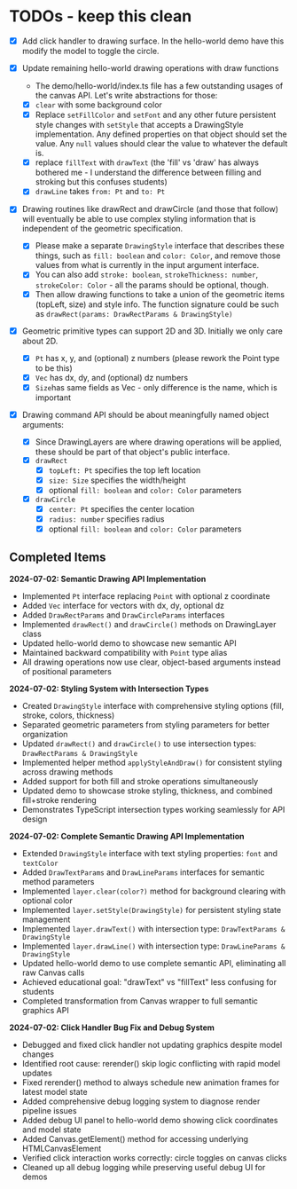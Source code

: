# TODOs - keep this clean

- [x] Add click handler to drawing surface. In the hello-world demo have this
      modify the model to toggle the circle.

- [x] Update remaining hello-world drawing operations with draw functions
  - The demo/hello-world/index.ts file has a few outstanding usages of the
    canvas API. Let's write abstractions for those:
  - [x] `clear` with some background color
  - [x] Replace `setFillColor` and `setFont` and any other future persistent
        style changes with `setStyle` that accepts a DrawingStyle implementation.
        Any defined properties on that object should set the value. Any `null`
        values should clear the value to whatever the default is.
  - [x] replace `fillText` with `drawText` (the 'fill' vs 'draw' has always
        bothered me - I understand the difference between filling and stroking but
        this confuses students)
  - [x] `drawLine` takes `from: Pt` and `to: Pt`

- [x] Drawing routines like drawRect and drawCircle (and those that follow) will
      eventually be able to use complex styling information that is independent
      of the geometric specification.
  - [x] Please make a separate `DrawingStyle` interface that describes these
        things, such as `fill: boolean` and `color: Color`, and remove those
        values from what is currently in the input argument interface.
  - [x] You can also add `stroke: boolean`, `strokeThickness: number`,
        `strokeColor: Color` - all the params should be optional, though.
  - [x] Then allow drawing functions to take a union of the geometric items
        (topLeft, size) and style info. The function signature could be such as
        `drawRect(params: DrawRectParams & DrawingStyle)`

- [x] Geometric primitive types can support 2D and 3D. Initially we only care about 2D.
  - [x] `Pt` has x, y, and (optional) z numbers (please rework the Point type to be this)
  - [x] `Vec` has dx, dy, and (optional) dz numbers
  - [x] `Size`has same fields as Vec - only difference is the name, which is important
- [x] Drawing command API should be about meaningfully named object arguments:
  - [x] Since DrawingLayers are where drawing operations will be applied,
        these should be part of that object's public interface.
  - [x] `drawRect`
    - [x] `topLeft: Pt` specifies the top left location
    - [x] `size: Size` specifies the width/height
    - [x] optional `fill: boolean` and `color: Color` parameters
  - [x] `drawCircle`
    - [x] `center: Pt` specifies the center location
    - [x] `radius: number` specifies radius
    - [x] optional `fill: boolean` and `color: Color` parameters

## Completed Items

**2024-07-02: Semantic Drawing API Implementation**

- Implemented `Pt` interface replacing `Point` with optional z coordinate
- Added `Vec` interface for vectors with dx, dy, optional dz
- Added `DrawRectParams` and `DrawCircleParams` interfaces
- Implemented `drawRect()` and `drawCircle()` methods on DrawingLayer class
- Updated hello-world demo to showcase new semantic API
- Maintained backward compatibility with `Point` type alias
- All drawing operations now use clear, object-based arguments instead of positional parameters

**2024-07-02: Styling System with Intersection Types**

- Created `DrawingStyle` interface with comprehensive styling options (fill, stroke, colors, thickness)
- Separated geometric parameters from styling parameters for better organization
- Updated `drawRect()` and `drawCircle()` to use intersection types: `DrawRectParams & DrawingStyle`
- Implemented helper method `applyStyleAndDraw()` for consistent styling across drawing methods
- Added support for both fill and stroke operations simultaneously
- Updated demo to showcase stroke styling, thickness, and combined fill+stroke rendering
- Demonstrates TypeScript intersection types working seamlessly for API design

**2024-07-02: Complete Semantic Drawing API Implementation**

- Extended `DrawingStyle` interface with text styling properties: `font` and `textColor`
- Added `DrawTextParams` and `DrawLineParams` interfaces for semantic method parameters
- Implemented `layer.clear(color?)` method for background clearing with optional color
- Implemented `layer.setStyle(DrawingStyle)` for persistent styling state management
- Implemented `layer.drawText()` with intersection type: `DrawTextParams & DrawingStyle`
- Implemented `layer.drawLine()` with intersection type: `DrawLineParams & DrawingStyle`
- Updated hello-world demo to use complete semantic API, eliminating all raw Canvas calls
- Achieved educational goal: "drawText" vs "fillText" less confusing for students
- Completed transformation from Canvas wrapper to full semantic graphics API

**2024-07-02: Click Handler Bug Fix and Debug System**

- Debugged and fixed click handler not updating graphics despite model changes
- Identified root cause: rerender() skip logic conflicting with rapid model updates
- Fixed rerender() method to always schedule new animation frames for latest model state
- Added comprehensive debug logging system to diagnose render pipeline issues
- Added debug UI panel to hello-world demo showing click coordinates and model state
- Added Canvas.getElement() method for accessing underlying HTMLCanvasElement
- Verified click interaction works correctly: circle toggles on canvas clicks
- Cleaned up all debug logging while preserving useful debug UI for demos
